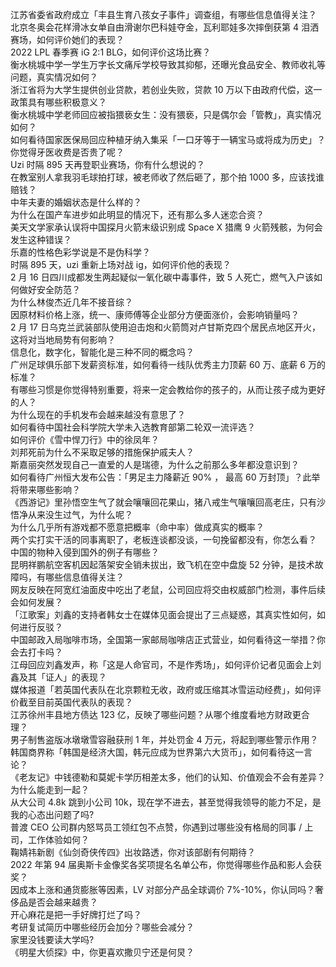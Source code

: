 江苏省委省政府成立「丰县生育八孩女子事件」调查组，有哪些信息值得关注？  
北京冬奥会花样滑冰女单自由滑谢尔巴科娃夺金，瓦利耶娃多次摔倒获第 4 泪洒赛场，如何评价她们的表现？  
2022 LPL 春季赛 iG 2:1 BLG，如何评价这场比赛？  
衡水桃城中学一学生万字长文痛斥学校导致其抑郁，还曝光食品安全、教师收礼等问题，真实情况如何？  
浙江省将为大学生提供创业贷款，若创业失败，贷款 10 万以下由政府代偿，这一政策具有哪些积极意义？  
衡水桃城中学老师回应被指猥亵女生：没有猥亵，只是偶尔会「管教」，真实情况如何？  
如何看待国家医保局回应种植牙纳入集采「一口牙等于一辆宝马或将成为历史」？你觉得牙医收费是否贵了呢？  
Uzi 时隔 895 天再登职业赛场，你有什么想说的？  
在教室别人拿我羽毛球拍打球，被老师收了然后砸了，那个拍 1000 多，应该找谁赔钱？  
中年夫妻的婚姻状态是什么样的？  
为什么在国产车进步如此明显的情况下，还有那么多人迷恋合资？  
美天文学家承认误将中国探月火箭末级识别成 Space X 猎鹰 9 火箭残骸，为何会发生这种错误？  
乐嘉的性格色彩学说是不是伪科学？  
时隔 895 天，uzi 重新上场对战 ig，如何评价他的表现？  
2 月 16 日四川成都发生两起疑似一氧化碳中毒事件，致 5 人死亡，燃气入户该如何做好安全防范？  
为什么林俊杰近几年不接音综？  
因原材料价格上涨，统一、康师傅等企业部分方便面涨价，会影响销量吗？  
2 月 17 日乌克兰武装部队使用迫击炮和火箭筒对卢甘斯克四个居民点地区开火，这将对当地局势有何影响？  
信息化，数字化，智能化是三种不同的概念吗？  
广州足球俱乐部下发薪资标准，如何看待一线队优秀主力顶薪 60 万、底薪 6 万的标准？  
有哪些习惯是你觉得特别重要，将来一定会教给你的孩子的，从而让孩子成为更好的人？  
为什么现在的手机发布会越来越没有意思了？  
如何看待中国社会科学院大学未入选教育部第二轮双一流评选？  
如何评价《雪中悍刀行》中的徐凤年？  
刘邦死前为什么不采取足够的措施保护戚夫人？  
斯嘉丽突然发现自己一直爱的人是瑞德，为什么之前那么多年都没意识到？  
如何看待广州恒大发布公告：「男足主力降薪近 90% ， 最高 60 万封顶」？此举将带来哪些影响？  
《西游记》里孙悟空生气了就会嚷嚷回花果山，猪八戒生气嚷嚷回高老庄，只有沙悟净从来没生过气，为什么呢？  
为什么几乎所有游戏都不愿意把概率（命中率）做成真实的概率？  
两个实打实干活的同事离职了，老板连谈都没谈，一句挽留都没有，你怎么看？  
中国的物种入侵到国外的例子有哪些？  
昆明祥鹏航空客机因起落架安全销未拔出，致飞机在空中盘旋 52 分钟，是技术故障吗，有哪些信息值得关注？  
网友反映在阿宽红油面皮中吃出了老鼠，公司回应将交由权威部门检测，事件后续会如何发展？  
「江歌案」刘鑫的支持者韩女士在媒体见面会提出了三点疑惑，其真实性如何，如何进行反驳？  
中国邮政入局咖啡市场，全国第一家邮局咖啡店正式营业，如何看待这一举措？你会去打卡吗？  
江母回应刘鑫发声，称「这是人命官司，不是作秀场」，如何评价记者见面会上刘鑫及其「证人」的表现？  
媒体报道「若英国代表队在北京颗粒无收，政府或压缩其冰雪运动经费」，如何评价截至目前英国代表队的表现？  
江苏徐州丰县地方债达 123 亿，反映了哪些问题？从哪个维度看地方财政更合理？  
男子制售盗版冰墩墩雪容融获刑 1 年，并处罚金 4 万元，将起到哪些警示作用？  
韩国商界称「韩国是经济大国，韩元应成为世界第六大货币」，如何看待这一言论？  
《老友记》中钱德勒和莫妮卡学历相差太多，他们的认知、价值观会不会有差异？为什么能走到一起？  
从大公司 4.8k 跳到小公司 10k，现在学不进去，甚至觉得我领导的能力不足，是我的心态出问题了吗?  
普渡 CEO 公司群内怒骂员工领红包不点赞，你遇到过哪些没有格局的同事 / 上司，工作体验如何？  
鞠婧祎新剧《仙剑奇侠传四》出妆路透，你对该部剧有何期待？  
2022 年第 94 届奥斯卡金像奖各奖项提名名单公布，你觉得哪些作品和影人会获奖？  
因成本上涨和通货膨胀等因素，LV 对部分产品全球调价 7%-10%，你认同吗？奢侈品是否会越来越贵？  
开心麻花是把一手好牌打烂了吗？  
考研复试简历中哪些经历会加分？哪些会减分？  
家里没钱要读大学吗?  
《明星大侦探》中，你更喜欢撒贝宁还是何炅？  
